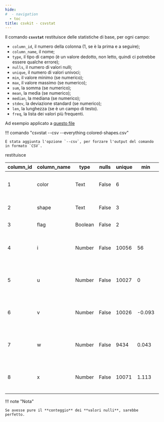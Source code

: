 ```yaml
---
hide:
#  - navigation
  - toc
title: csvkit - csvstat
---
```


Il comando **`csvstat`** restituisce delle statistiche di base, per ogni campo:

  - `column_id`, il numero della colonna (1, se è la prima e a seguire);
  - `column_name`, il nome;
  - `type`, il tipo di campo (è un valore dedotto, non letto, quindi ci potrebbe essere qualche errore);
  - `nulls`, il numero di valori nulli;
  - `unique`, il numero di valori univoci;
  - `min`, il valore minimo (se numerico);
  - `max`, il valore massimo (se numerico);
  - `sum`, la somma (se numerico);
  - `mean`, la media (se numerico);
  - `median`, la mediana (se numerico);
  - `stdev`, la deviazione standard (se numerico);
  - `len`, la lunghezza (se è un campo di testo).
  - `freq`, la lista dei valori più frequenti.


Ad esempio applicato a [questo file](../data/colored-shapes.csv)


!!! comando "csvstat --csv  --everything colored-shapes.csv"

    È stata aggiunta l'opzione `--csv`, per forzare l'output del comando in formato `CSV`.

restituisce

| column_id | column_name | type | nulls | unique | min | max | sum | mean | median | stdev | len | freq |
| --- | --- | --- | --- | --- | --- | --- | --- | --- | --- | --- | --- | --- |
| 1 | color | Text | False | 6 |  |  |  |  |  |  | 6 | red, blue, yellow, purple, green |
| 2 | shape | Text | False | 3 |  |  |  |  |  |  | 8 | square, triangle, circle |
| 3 | flag | Boolean | False | 2 |  |  |  |  |  |  |  | False, True |
| 4 | i | Number | False | 10056 | 56 | 499,974 | 2,526,603,201 | 250,704.822 | 251,091 | 144,935.141 |  | 18685, 26495, 36075, 49190, 68145 |
| 5 | u | Number | False | 10027 | 0 | 1 | 5,022.133 | 0.498 | 0.498 | 0.29 |  | 0.854026, 0.546961, 0.017264, 0.171977, 0.170643 |
| 6 | v | Number | False | 10026 | -0.093 | 1.072 | 5,016.697 | 0.498 | 0.497 | 0.289 |  | 0.971983, 0.090678, 0.221560, 0.004933, 0.464153 |
| 7 | w | Number | False | 9434 | 0.043 | 0.901 | 5,034.491 | 0.5 | 0.5 | 0.034 |  | 0.506155, 0.521158, 0.499156, 0.494010, 0.520913 |
| 8 | x | Number | False | 10071 | 1.113 | 8.921 | 50,464.129 | 5.007 | 4.997 | 1.166 |  | 5.458618, 4.011646, 5.332571, 4.315572, 5.178077 |

!!! note "Nota"

    Se avesse pure il **conteggio** dei **valori nulli**, sarebbe perfetto.
